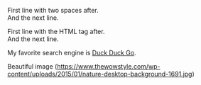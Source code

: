 First line with two spaces after.  
And the next line.

First line with the HTML tag after.<br>
And the next line.

My favorite search engine is [Duck Duck Go](https://duckduckgo.com "The best search engine for privacy").

Beautiful image (https://www.thewowstyle.com/wp-content/uploads/2015/01/nature-desktop-background-1691.jpg)
